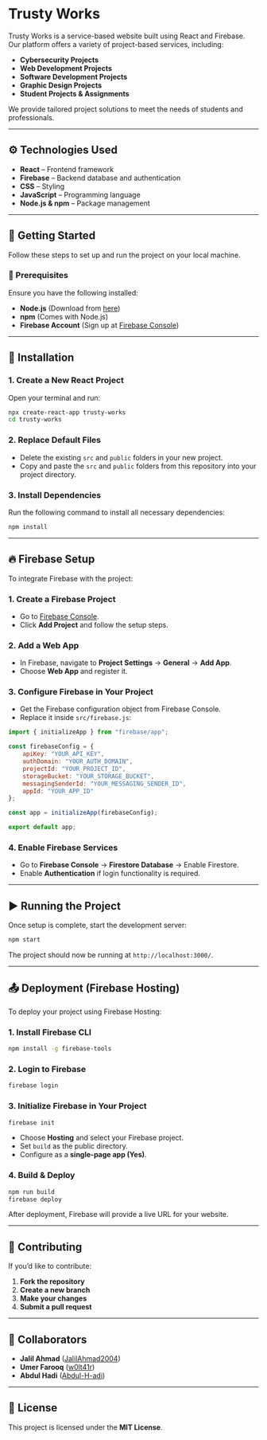 # Trusty Works

Trusty Works is a service-based website built using React and Firebase. Our platform offers a variety of project-based services, including:

- **Cybersecurity Projects**
- **Web Development Projects**
- **Software Development Projects**
- **Graphic Design Projects**
- **Student Projects & Assignments**

We provide tailored project solutions to meet the needs of students and professionals.

---

## ⚙️ Technologies Used

- **React** – Frontend framework
- **Firebase** – Backend database and authentication
- **CSS** – Styling
- **JavaScript** – Programming language
- **Node.js & npm** – Package management

---

## 🚀 Getting Started

Follow these steps to set up and run the project on your local machine.

### 📌 Prerequisites

Ensure you have the following installed:

- **Node.js** (Download from [here](https://nodejs.org/))
- **npm** (Comes with Node.js)
- **Firebase Account** (Sign up at [Firebase Console](https://console.firebase.google.com/))

---

## 📂 Installation

### 1. Create a New React Project

Open your terminal and run:

```sh
npx create-react-app trusty-works
cd trusty-works
```

### 2. Replace Default Files

- Delete the existing `src` and `public` folders in your new project.
- Copy and paste the `src` and `public` folders from this repository into your project directory.

### 3. Install Dependencies

Run the following command to install all necessary dependencies:

```sh
npm install
```

---

## 🔥 Firebase Setup

To integrate Firebase with the project:

### 1. Create a Firebase Project

- Go to [Firebase Console](https://console.firebase.google.com/).
- Click **Add Project** and follow the setup steps.

### 2. Add a Web App

- In Firebase, navigate to **Project Settings** → **General** → **Add App**.
- Choose **Web App** and register it.

### 3. Configure Firebase in Your Project

- Get the Firebase configuration object from Firebase Console.
- Replace it inside `src/firebase.js`:

```javascript
import { initializeApp } from "firebase/app";

const firebaseConfig = {
    apiKey: "YOUR_API_KEY",
    authDomain: "YOUR_AUTH_DOMAIN",
    projectId: "YOUR_PROJECT_ID",
    storageBucket: "YOUR_STORAGE_BUCKET",
    messagingSenderId: "YOUR_MESSAGING_SENDER_ID",
    appId: "YOUR_APP_ID"
};

const app = initializeApp(firebaseConfig);

export default app;
```

### 4. Enable Firebase Services

- Go to **Firebase Console** → **Firestore Database** → Enable Firestore.
- Enable **Authentication** if login functionality is required.

---

## ▶️ Running the Project

Once setup is complete, start the development server:

```sh
npm start
```

The project should now be running at `http://localhost:3000/`.

---

## 📤 Deployment (Firebase Hosting)

To deploy your project using Firebase Hosting:

### 1. Install Firebase CLI

```sh
npm install -g firebase-tools
```

### 2. Login to Firebase

```sh
firebase login
```

### 3. Initialize Firebase in Your Project

```sh
firebase init
```

- Choose **Hosting** and select your Firebase project.
- Set `build` as the public directory.
- Configure as a **single-page app (Yes)**.

### 4. Build & Deploy

```sh
npm run build
firebase deploy
```

After deployment, Firebase will provide a live URL for your website.

---

## 🤝 Contributing

If you’d like to contribute:

1. **Fork the repository**
2. **Create a new branch**
3. **Make your changes**
4. **Submit a pull request**

---

## 👥 Collaborators

- **Jalil Ahmad** ([JalilAhmad2004](https://github.com/JalilAhmad2004))
- **Umer Farooq** ([w0lt41r](https://github.com/w0lt41r))
- **Abdul Hadi** ([Abdul-H-adi](https://github.com/Abdul-H-adi))

---

## 📜 License

This project is licensed under the **MIT License**.


